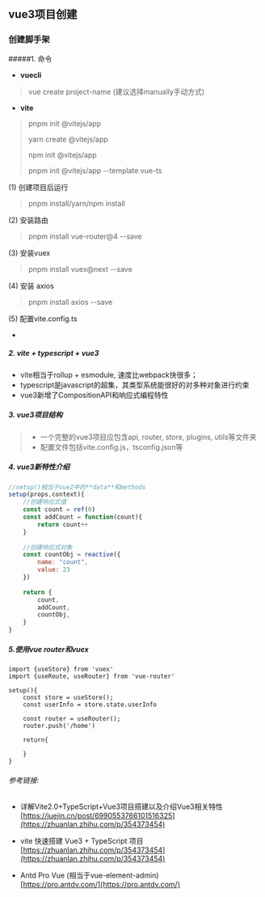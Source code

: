 ## vue3项目创建

###  创建脚手架
#####1. 命令

- **vuecli**

> vue create project-name (建议选择manually手动方式)

- **vite**

> pnpm init @vitejs/app
>
> yarn create @vitejs/app
> 
> npm init @vitejs/app
> 
> pnpm init @vitejs/app <project-name> --template vue-ts

(1) 创建项目后运行

>pnpm install/yarn/npm install  

(2) 安装路由
>
> pnpm install vue-router@4 --save
>

(3) 安装vuex
>
> pnpm install vuex@next --save
> 

(4) 安装 axios
>
>pnpm install axios --save
>

(5) 配置vite.config.ts

-
##### 2. vite + typescript + vue3  

   - vite相当于rollup + esmodule, 速度比webpack快很多；
   - typescript是javascript的超集，其类型系统能很好的对多种对象进行约束
   - vue3新增了CompositionAPI和响应式编程特性  

##### 3. vue3项目结构
>- 一个完整的vue3项目应包含api, router, store, plugins, utils等文件夹
> -  配置文件包括vite.config.js，tsconfig.json等  

##### 4. vue3新特性介绍
```javascript
//setup()相当于vue2中的**data**和methods
setup(props,context){
	//创建响应式值
	const count = ref(0)
	const addCount = function(count){
		return count++
	}
	
	//创建响应式对象
	const countObj = reactive({
		name: "count",
		value: 23
	})
	
	return {
		count,
		addCount,
		countObj,
	}
}
```
##### 5.使用vue router和vuex
```
import {useStore} from 'vuex'
import {useRoute, useRouter} from 'vue-router'

setup(){
	const store = useStore();
	const userInfo = store.state.userInfo
	
	const router = useRouter();
	router.push('/home')
	
	return{
	
	}
}
```


###### 参考链接:   
- 详解Vite2.0+TypeScript+Vue3项目搭建以及介绍Vue3相关特性 
	[https://juejin.cn/post/6990553766101516325](https://zhuanlan.zhihu.com/p/354373454)
	
- vite 快速搭建 Vue3 + TypeScript 项目
	[https://zhuanlan.zhihu.com/p/354373454](https://zhuanlan.zhihu.com/p/354373454)

- Antd Pro Vue (相当于vue-element-admin)  
	[https://pro.antdv.com/](https://pro.antdv.com/)
